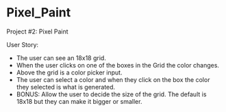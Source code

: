 # Pixel_Paint

Project #2: Pixel Paint

User Story:
* The user can see an 18x18 grid.
* When the user clicks on one of the boxes in the Grid the color changes.
* Above the grid is a color picker input.
* The user can select a color and when they click on the box the color they selected is what is generated.
* BONUS: Allow the user to decide the size of the grid. The default is 18x18 but they can make it bigger or smaller.
